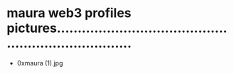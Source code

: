 # maura web3 profiles pictures.......................................................................
- 0xmaura (1).jpg
